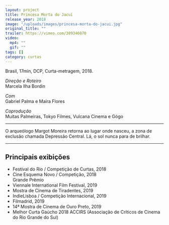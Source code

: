 ```yaml
---
layout: project
title: Princesa Morta do Jacuí
release_year: 2018
image: "/uploads/images/princesa-morta-do-jacui.jpg"
original_title: ""
trailer: https://vimeo.com/309346070
video:
  mp4: ""
  gif: ""
tags: []
category: curtas
---
```


Brasil, 17min, DCP, Curta-metragem, 2018.

_Direção e Roteiro_  
Marcela Ilha Bordin

_Com_  
Gabriel Palma e Maíra Flores

_Coprodução_  
Muitas Palmeiras, Tokyo Filmes, Vulcana Cinema e Gógo

---

O arqueólogo Margot Moreira retorna ao lugar onde nasceu, a zona de exclusão chamada Depressão Central. Lá, o sol nunca para de brilhar.

---

## Principais exibições

- Festival do Rio / Competição de Curtas, 2018
- Cine Esquema Novo / Competição, 2018  
  Grande Prêmio
- Viennale International Film Festival, 2019
- Mostra de Cinema de Tiradentes, 2019
- IndieLisboa / Competição Internacional, 2019
- Filmadrid, 2019
- 14ª Mostra de Cinema de Ouro Preto, 2019
- Melhor Curta Gaúcho 2018 ACCIRS (Associação de Críticos de Cinema do Rio Grande do Sul)
